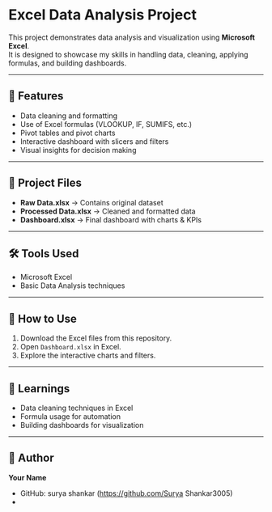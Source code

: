 # Excel Data Analysis Project  

This project demonstrates data analysis and visualization using **Microsoft Excel**.  
It is designed to showcase my skills in handling data, cleaning, applying formulas, and building dashboards.  

---

## 📌 Features
- Data cleaning and formatting  
- Use of Excel formulas (VLOOKUP, IF, SUMIFS, etc.)  
- Pivot tables and pivot charts  
- Interactive dashboard with slicers and filters  
- Visual insights for decision making  

---

## 📂 Project Files
- **Raw Data.xlsx** → Contains original dataset  
- **Processed Data.xlsx** → Cleaned and formatted data  
- **Dashboard.xlsx** → Final dashboard with charts & KPIs  

---

## 🛠️ Tools Used
- Microsoft Excel  
- Basic Data Analysis techniques  

---

## 🚀 How to Use
1. Download the Excel files from this repository.  
2. Open `Dashboard.xlsx` in Excel.  
3. Explore the interactive charts and filters.  

---

## 📖 Learnings
- Data cleaning techniques in Excel  
- Formula usage for automation  
- Building dashboards for visualization  

---

## 👤 Author
**Your Name**  
- GitHub:  surya shankar (https://github.com/Surya Shankar3005)  
- 
